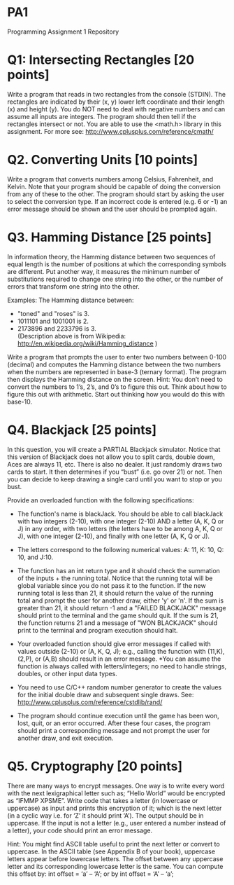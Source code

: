 # PA1
Programming Assignment 1 Repository


# Q1: Intersecting Rectangles [20 points]
Write a program that reads in two rectangles from the console (STDIN). The rectangles are indicated by their (x, y) lower left coordinate and their length (x) and height (y). You do NOT need to deal with negative numbers and can assume all inputs are integers. The program should then tell if the rectangles intersect or not. You are able to use the <math.h> library in this assignment. For more see: http://www.cplusplus.com/reference/cmath/


# Q2. Converting Units [10 points]
Write a program that converts numbers among Celsius, Fahrenheit, and Kelvin. Note that your program should be capable of doing the conversion from any of these to the other. The program should start by asking the user to select the conversion type. If an incorrect code is entered (e.g. 6 or -1) an error message should be shown and the user should be prompted again.


# Q3. Hamming Distance [25 points]
In information theory, the Hamming distance between two sequences of equal length is the number of positions at which the corresponding symbols are different. Put another way, it measures the minimum number of substitutions required to change one string into the other, or the number of errors that transform one string into the other.

Examples:
The Hamming distance between:
- "toned" and "roses" is 3.
-	1011101 and 1001001 is 2.
-	2173896 and 2233796 is 3.  
(Description above is from Wikipedia: http://en.wikipedia.org/wiki/Hamming_distance )

Write a program that prompts the user to enter two numbers between 0-100 (decimal) and computes the Hamming distance between the two numbers when the numbers are represented in base-3 (ternary format). The program then displays the Hamming distance on the screen. Hint: You don’t need to convert the numbers to 1’s, 2’s, and 0’s to figure this out. Think about how to figure this out with arithmetic. Start out thinking how you would do this with base-10.



# Q4. Blackjack [25 points]

In this question, you will create a PARTIAL Blackjack simulator. Notice that this version of Blackjack does not allow you to split cards, double down, Aces are always 11, etc. There is also no dealer. It just randomly draws two cards to start. It then determines if you “bust” (i.e. go over 21) or not. Then you can decide to keep drawing a single card until you want to stop or you bust.

Provide an overloaded function with the following specifications:
- The function's name is blackJack. You should be able to call blackJack with two integers (2-10), with one integer (2-10) AND a letter (A, K, Q or J) in any order, with two letters (the letters have to be among A, K, Q or J), with one integer (2-10), and finally with one letter (A, K, Q or J).

- The letters correspond to the following numerical values: A: 11, K: 10, Q: 10, and J:10.


- The function has an int return type and it should check the summation of the inputs + the running total. Notice that the running total will be global variable since you do not pass it to the function. If the new running total is less than 21, it should return the value of the running total and prompt the user for another draw, either 'y' or 'n'. If the sum is greater than 21, it should return -1 and a "FAILED BLACKJACK" message should print to the terminal and the game should quit.   If the sum is 21, the function returns 21 and a message of "WON BLACKJACK" should print to the terminal and program execution should halt. 

- Your overloaded function should give error messages if called with values outside (2-10) or (A, K, Q, J); e.g., calling the function with (11,K), (2,P), or (A,B) should result in an error message. 
*You can assume the function is always called with letters/integers; no need to handle strings, doubles, or other input data types.

-	You need to use C/C++ random number generator to create the values for the initial double draw and subsequent single draws. See: http://www.cplusplus.com/reference/cstdlib/rand/ 

- The program should continue execution until the game has been won, lost, quit, or an error occurred. After these four cases, the program should print a corresponding message and not prompt the user for another draw, and exit execution.


# Q5. Cryptography [20 points]
There are many ways to encrypt messages. One way is to write every word with the next lexigraphical letter such as; “Hello World” would be encrypted as “IFMMP XPSME”.   Write code that takes a letter (in lowercase or uppercase) as input and prints this encryption of it; which is the next letter (in a cyclic way i.e. for ‘Z’ it should print ‘A’). The output should be in uppercase.  If the input is not a letter (e.g., user entered a number instead of a letter), your code should print an error message.

Hint: You might find ASCII table useful to print the next letter or convert to uppercase. In the ASCII table (see Appendix B of your book), uppercase letters appear before lowercase letters. The offset between any uppercase letter and its corresponding lowercase letter is the same. You can compute this offset by:
int offset = ‘a’ – ‘A’;   or by    int offset = ‘A’ – ‘a’; 
